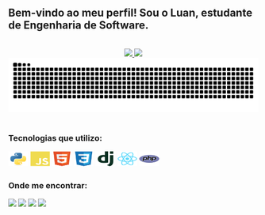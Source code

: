 ## Bem-vindo ao meu perfil! Sou o Luan, estudante de Engenharia de Software.

<br>

<div align="center">
  <a href="https://github.com/LuanDias2">
    <img width="59%" src="https://github-readme-stats.vercel.app/api?username=LuanDias2&show_icons=true&theme=radical&include_all_commits=true&count_private=true&cache_seconds=3600"/>
  </a>
  <a href="https://github.com/LuanDias2">
    <img width="39%" src="https://github-readme-stats.vercel.app/api/top-langs/?username=LuanDias2&layout=compact&langs_count=7&theme=radical"/>
  </a>
</div>

<div align="center">
  <picture>
    <source media="(prefers-color-scheme: dark)" srcset="https://raw.githubusercontent.com/LuanDias2/LuanDias2/output/github-contribution-grid-snake-dark.svg">
    <source media="(prefers-color-scheme: light)" srcset="https://raw.githubusercontent.com/LuanDias2/LuanDias2/output/github-contribution-grid-snake.svg">
    <img alt="github contribution grid snake animation" src="https://raw.githubusercontent.com/LuanDias2/LuanDias2/output/github-contribution-grid-snake.svg">
  </picture>
</div>

<br>

<div style="display: inline_block">
  <h3>Tecnologias que utilizo:</h3>
  <img align="center" alt="Luan-Python" height="30" width="40" src="https://raw.githubusercontent.com/devicons/devicon/master/icons/python/python-original.svg">
  <img align="center" alt="Luan-Js" height="30" width="40" src="https://raw.githubusercontent.com/devicons/devicon/master/icons/javascript/javascript-plain.svg">
  <img align="center" alt="Luan-HTML" height="30" width="40" src="https://raw.githubusercontent.com/devicons/devicon/master/icons/html5/html5-original.svg">
  <img align="center" alt="Luan-CSS" height="30" width="40" src="https://raw.githubusercontent.com/devicons/devicon/master/icons/css3/css3-original.svg">
  <img align="center" alt="Luan-Django" height="30" width="40" src="https://raw.githubusercontent.com/devicons/devicon/master/icons/django/django-plain.svg">
  <img align="center" alt="Luan-React" height="30" width="40" src="https://raw.githubusercontent.com/devicons/devicon/master/icons/react/react-original.svg">
  <img align="center" alt="Luan-PHP" height="30" width="40" src="https://raw.githubusercontent.com/devicons/devicon/master/icons/php/php-original.svg">
</div>

##
 
<div> 
  <h3>Onde me encontrar:</h3>
  <a href="https://www.instagram.com/luandias.avila/" target="_blank"><img width="11.5%" src="https://img.shields.io/badge/-Instagram-%23E4405F?style=plastic&logo=instagram&logoColor=white" target="_blank"></a>
  <a href="mailto:luandias1465@gmail.com"><img width="8%" src="https://img.shields.io/badge/-Gmail-%23D14836?style=plastic&logo=gmail&logoColor=white" target="_blank"></a>
  <a href="http://luandiasdeavila.com" target="_blank"><img width="13.5%" src="https://img.shields.io/badge/Meu%20Portfólio-8A2BE2?style=plastic&logo=firefox&logoColor=white" target="_blank"></a>
  <a href="https://www.linkedin.com/in/luan-dias-de-%C3%A¡vila-09075a31a/" target="_blank"><img width="8%" src="https://img.shields.io/badge/-LinkedIn-%230077B5?style=plastic&logo=linkedin&logoColor=white" target="_blank"></a>
</div>

